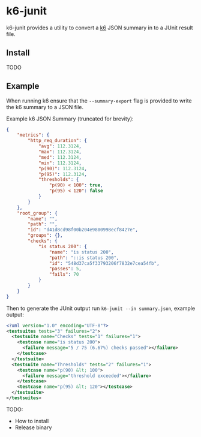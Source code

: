 # k6-junit

k6-junit provides a utility to convert a [k6](https://k6.io) JSON summary in to a JUnit result file.

## Install

TODO

## Example

When running k6 ensure that the `--summary-export` flag is provided to write the k6 summary to a JSON file.

Example k6 JSON Summary (truncated for brevity):
```json
{
    "metrics": {
        "http_req_duration": {
            "avg": 112.3124,
            "max": 112.3124,
            "med": 112.3124,
            "min": 112.3124,
            "p(90)": 112.3124,
            "p(95)": 112.3124,
            "thresholds": {
                "p(90) < 100": true,
                "p(95) < 120": false
            }
        }
    },
    "root_group": {
        "name": "",
        "path": "",
        "id": "d41d8cd98f00b204e9800998ecf8427e",
        "groups": {},
        "checks": {
            "is status 200": {
                "name": "is status 200",
                "path": "::is status 200",
                "id": "548d37ca5f33793206f7832e7cea54fb",
                "passes": 5,
                "fails": 70
            }
        }
    }
}
```

Then to generate the JUnit output run `k6-junit --in summary.json`, example output:
```xml
<?xml version="1.0" encoding="UTF-8"?>
<testsuites tests="3" failures="2">
  <testsuite name="Checks" tests="1" failures="1">
    <testcase name="is status 200">
      <failure message="5 / 75 (6.67%) checks passed"></failure>
    </testcase>
  </testsuite>
  <testsuite name="Thresholds" tests="2" failures="1">
    <testcase name="p(90) &lt; 100">
      <failure message="threshold exceeded"></failure>
    </testcase>
    <testcase name="p(95) &lt; 120"></testcase>
  </testsuite>
</testsuites>
```

TODO:
- How to install
- Release binary
